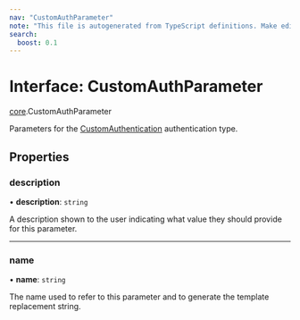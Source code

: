 ```yaml
---
nav: "CustomAuthParameter"
note: "This file is autogenerated from TypeScript definitions. Make edits to the comments in the TypeScript file and then run `make docs` to regenerate this file."
search:
  boost: 0.1
---
```

# Interface: CustomAuthParameter

[core](../modules/core.md).CustomAuthParameter

Parameters for the [CustomAuthentication](core.CustomAuthentication.md) authentication type.

## Properties

### description

• **description**: `string`

A description shown to the user indicating what value they should provide for this parameter.

___

### name

• **name**: `string`

The name used to refer to this parameter and to generate the template replacement string.
